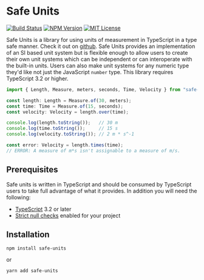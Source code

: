 # Safe Units

[![Build Status](https://travis-ci.org/jscheiny/safe-units.svg?branch=master)](https://travis-ci.org/jscheiny/safe-units) [![NPM Version](https://img.shields.io/npm/v/safe-units.svg)](https://www.npmjs.com/package/safe-units) [![MIT License](https://img.shields.io/npm/l/safe-units.svg)](https://github.com/jscheiny/safe-units/blob/master/LICENSE)

Safe Units is a library for using units of measurement in TypeScript in a type safe manner. Check it out on [github](https://github.com/jscheiny/safe-units). Safe Units provides an implementation of an SI based unit system but is flexible enough to allow users to create their own unit systems which can be independent or can interoperate with the built-in units. Users can also make unit systems for any numeric type they'd like not just the JavaScript `number` type. This library requires TypeScript 3.2 or higher.

```ts
import { Length, Measure, meters, seconds, Time, Velocity } from "safe-units";

const length: Length = Measure.of(30, meters);
const time: Time = Measure.of(15, seconds);
const velocity: Velocity = length.over(time);

console.log(length.toString());   // 30 m
console.log(time.toString());     // 15 s
console.log(velocity.toString()); // 2 m * s^-1

const error: Velocity = length.times(time);
// ERROR: A measure of m*s isn't assignable to a measure of m/s.
```

## Prerequisites

Safe units is written in TypeScript and should be consumed by TypeScript users to take full advantage of what it provides. In addition you will need the following:

- [TypeScript](http://www.typescriptlang.org/) 3.2 or later
- [Strict null checks](https://www.typescriptlang.org/docs/handbook/compiler-options.html) enabled for your project

## Installation

```
npm install safe-units
```

or 

```
yarn add safe-units
```

